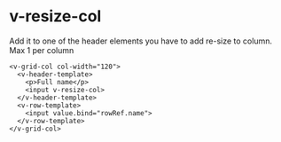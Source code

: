 # v-resize-col

Add it to one of the header elements you have to add re-size to column.
Max 1 per column


```
<v-grid-col col-width="120">
  <v-header-template>
    <p>Full name</p>
    <input v-resize-col>
  </v-header-template>
  <v-row-template>
    <input value.bind="rowRef.name">
  </v-row-template>
</v-grid-col>
```
